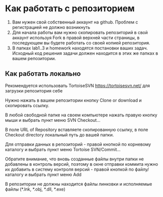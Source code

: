 # Как работать с репозиторием
1. Вам нужен свой собственный аккаунт на github. Проблем с регистрацией не должно возникнуть
2. Для начала работы вам нужно скопировать репозиторий в свой аккаунт используя Fork в правой верхней части страницы, в последующем вы будете работать со своей копией репозитория.
3. В папках lab1..3 и homework находятся постановки ваших задач. Исходный код решения задачи должен находится в этих же папках в вашем репозитории.

## Как работать локально
Рекомендуется использовать TortoiseSVN https://tortoisesvn.net/ для загрузки репозитория себе

Нужно нажать в вашем репозитории кнопку Clone or download и скопировать ссылку.

В любой свободной папке на своем компьютере нажать правую кнопку мыши и выбрать пункт меню SVN Checkout...

В поле URL of Repository вставляете скопированную ссылку, в поле Checkout directory локальный путь до вашей папки.

Для отправки данных в репозиторий - правой кнопкой по корневому каталогу и выбрать пункт меню Tortoise SVN/Commit...

Обратите внимание, что вновь созданные файлы внутри папки не добавлены в контроль версий, поэтому в окне отправки коммита нужно их добавить в систему контроля версий - правой кнопкой по файлу/каталогу и выбрать пункт меню Add

В репозитории не должны находится файлы линковки и исполняемые файлы (*.lnk, *.obj, *.dll, *.exe)
